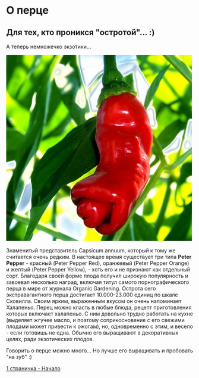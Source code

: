 # О перце

## Для тех, кто проникся "остротой"... :)

А теперь немножечко экзотики...

![Петер](https://github.com/DTanya/peppers/raw/main/pic/peter_pepper_red.jpg)

Знаменитый представитель Capsicum annuum, который к тому же считается очень редким. В настоящее время существует три типа **Peter Pepper** - красный (Peter Pepper Red), оранжевый (Peter Pepper Orange) и желтый (Peter Pepper Yellow), - хоть его и не признают как отдельный сорт. Благодаря своей форме плода получил широкую популярность и завоевал несколько наград, включая титул самого порнографического перца в мире от журнала Organic Gardening. Острота сего экстравагантного перца достигает 10.000-23.000 единиц по шкале Сковилла. Своим ярким, выраженным вкусом он очень напоминает Халапеньо. Перец можно класть в любые блюда, рецепт приготовления которых включает халапеньо. С ним довольно трудно работать на кухне (выделяет жгучее масло, и поэтому соприкосновение с его свежими плодами может привести к ожогам), но, одновременно с этим, и весело - если готовишь не одна. Обычно его выращивают в декоративных целях, ради экзотических плодов.

Говорить о перце можно много... Но лучше его выращивать и пробовать "на зуб" :)

[1 страничка - Начало](README.md) 